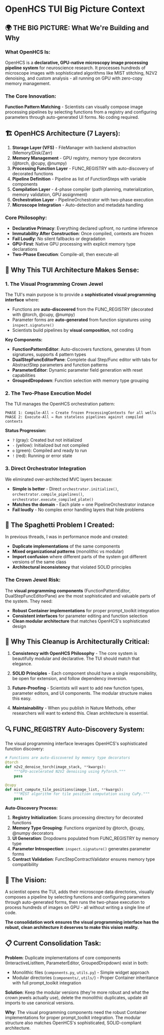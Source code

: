 # OpenHCS TUI Big Picture Context

## 🌍 THE BIG PICTURE: What We're Building and Why

### What OpenHCS Is:
OpenHCS is a **declarative, GPU-native microscopy image processing pipeline system** for neuroscience research. It processes hundreds of microscope images with sophisticated algorithms like MIST stitching, N2V2 denoising, and custom analysis - all running on GPU with zero-copy memory management.

### The Core Innovation:
**Function Pattern Matching** - Scientists can visually compose image processing pipelines by selecting functions from a registry and configuring parameters through auto-generated UI forms. No coding required.

## 🏗️ OpenHCS Architecture (7 Layers):

1. **Storage Layer (VFS)** - FileManager with backend abstraction (Memory/Disk/Zarr)
2. **Memory Management** - GPU registry, memory type decorators (@torch, @cupy, @numpy)
3. **Processing Function Layer** - FUNC_REGISTRY with auto-discovery of decorated functions
4. **Pipeline Definition** - Pipeline as list of FunctionSteps with variable components
5. **Compilation Layer** - 4-phase compiler (path planning, materialization, memory validation, GPU assignment)
6. **Orchestration Layer** - PipelineOrchestrator with two-phase execution
7. **Microscope Integration** - Auto-detection and metadata handling

### Core Philosophy:
- **Declarative Primacy**: Everything declared upfront, no runtime inference
- **Immutability After Construction**: Once compiled, contexts are frozen
- **Fail Loudly**: No silent fallbacks or degradation
- **GPU-First**: Native GPU processing with explicit memory type declarations
- **Two-Phase Execution**: Compile-all, then execute-all

## 🎯 Why This TUI Architecture Makes Sense:

### 1. The Visual Programming Crown Jewel
The TUI's main purpose is to provide a **sophisticated visual programming interface** where:
- Functions are **auto-discovered** from the FUNC_REGISTRY (decorated with @torch, @cupy, @numpy)
- Parameter forms are **auto-generated** from function signatures using `inspect.signature()`
- Scientists build pipelines by **visual composition**, not coding

**Key Components:**
- **FunctionPatternEditor**: Auto-discovers functions, generates UI from signatures, supports 4 pattern types
- **DualStepFuncEditorPane**: Complete dual Step/Func editor with tabs for AbstractStep parameters and function patterns
- **ParameterEditor**: Dynamic parameter field generation with reset capabilities
- **GroupedDropdown**: Function selection with memory type grouping

### 2. The Two-Phase Execution Model
The TUI manages the OpenHCS orchestration pattern:
```
PHASE 1: Compile-All → Create frozen ProcessingContexts for all wells
PHASE 2: Execute-All → Run stateless pipelines against compiled contexts
```

**Status Progression:**
- `?` (gray): Created but not initialized
- `-` (yellow): Initialized but not compiled  
- `o` (green): Compiled and ready to run
- `!` (red): Running or error state

### 3. Direct Orchestrator Integration
We eliminated over-architected MVC layers because:
- **Simple is better** - Direct `orchestrator.initialize()`, `orchestrator.compile_pipelines()`, `orchestrator.execute_compiled_plate()`
- **Matches the domain** - Each plate = one PipelineOrchestrator instance
- **Fail loudly** - No complex error handling layers that hide problems

## 🚨 The Spaghetti Problem I Created:

In previous threads, I was in performance mode and created:
- **Duplicate implementations** of the same components
- **Mixed organizational patterns** (monolithic vs modular)
- **Import confusion** where different parts of the system got different versions of the same class
- **Architectural inconsistency** that violated SOLID principles

### The Crown Jewel Risk:
The **visual programming components** (FunctionPatternEditor, DualStepFuncEditorPane) are the most sophisticated and valuable parts of the system. They need:
- **Robust Container implementations** for proper prompt_toolkit integration
- **Consistent interfaces** for parameter editing and function selection
- **Clean modular architecture** that matches OpenHCS's sophisticated design

## 🎯 Why This Cleanup is Architecturally Critical:

1. **Consistency with OpenHCS Philosophy** - The core system is beautifully modular and declarative. The TUI should match that elegance.

2. **SOLID Principles** - Each component should have a single responsibility, be open for extension, and follow dependency inversion.

3. **Future-Proofing** - Scientists will want to add new function types, parameter editors, and UI components. The modular structure makes this easy.

4. **Maintainability** - When you publish in Nature Methods, other researchers will want to extend this. Clean architecture is essential.

## 🔍 FUNC_REGISTRY Auto-Discovery System:

The visual programming interface leverages OpenHCS's sophisticated function discovery:

```python
# Functions are auto-discovered by memory type decorators
@torch
def n2v2_denoise_torch(image_stack, **kwargs):
    """GPU-accelerated N2V2 denoising using PyTorch."""
    pass

@cupy  
def mist_compute_tile_positions(image_list, **kwargs):
    """MIST algorithm for tile position computation using CuPy."""
    pass
```

**Auto-Discovery Process:**
1. **Registry Initialization**: Scans processing directory for decorated functions
2. **Memory Type Grouping**: Functions organized by @torch, @cupy, @numpy decorators
3. **UI Generation**: Dropdowns populated from FUNC_REGISTRY by memory type
4. **Parameter Introspection**: `inspect.signature()` generates parameter forms
5. **Contract Validation**: FuncStepContractValidator ensures memory type compatibility

## 🎨 The Vision:
A scientist opens the TUI, adds their microscope data directories, visually composes a pipeline by selecting functions and configuring parameters through auto-generated forms, then runs the two-phase execution to process hundreds of images on GPU - all without writing a single line of code.

**The consolidation work ensures the visual programming interface has the robust, clean architecture it deserves to make this vision reality.**

## 📋 Current Consolidation Task:

**Problem**: Duplicate implementations of core components (InteractiveListItem, ParameterEditor, GroupedDropdown) exist in both:
- Monolithic files (`components.py`, `utils.py`) - Simple widget approach
- Modular directories (`components/`, `utils/`) - Proper Container inheritance with full prompt_toolkit integration

**Solution**: Keep the modular versions (they're more robust and what the crown jewels actually use), delete the monolithic duplicates, update all imports to use canonical versions.

**Why**: The visual programming components need the robust Container implementations for proper prompt_toolkit integration. The modular structure also matches OpenHCS's sophisticated, SOLID-compliant architecture.
